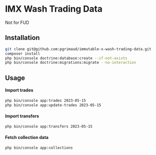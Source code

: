 # IMX Wash Trading Data
Not for FUD


## Installation

```bash
git clone git@github.com:pgrimaud/immutable-x-wash-trading-data.git
composer install
php bin/console doctrine:database:create --if-not-exists
php bin/console doctrine:migrations:migrate --no-interaction
```

## Usage

#### Import trades

```bash
php bin/console app:trades 2023-05-15
php bin/console app:update-trades 2023-05-15
```

#### Import transfers

```bash
php bin/console app:transfers 2023-05-15
```


#### Fetch collection data

```bash
php bin/console app:collections
```